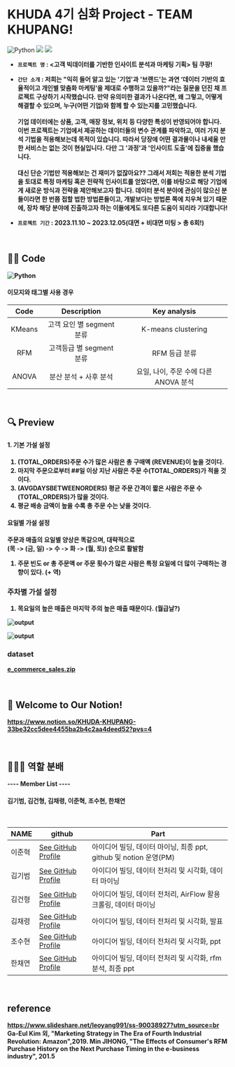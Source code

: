 # KHUDA 4기 심화 Project - TEAM KHUPANG!

![Python](https://img.shields.io/badge/Python-blue?style=flat-square&logo=Python&logoColor=white)
<img src="https://img.shields.io/badge/Jupyter%20notebook-F7931E?style=flat-square&logo=Jupyter%20Notebook&logoColor=white"/>
<img src="https://img.shields.io/badge/Kaggle-F9AB00?style=flat-square&logo=Kaggle&logoColor=white"/>
  
- <b> `프로젝트 명` : <고객 빅데이터를 기반한 인사이트 분석과 마케팅 기획> 팀 쿠팡!

- <b> `간단 소개`  : 저희는 "익히 들어 알고 있는 '기업'과 '브랜드'는 과연 ‘데이터 기반의 효율적이고 개인별 맞춤화 마케팅’을 제대로 수행하고 있을까?"라는 질문을 던진 채 프로젝트 구상하기 시작했습니다. 만약 유의미한 결과가 나온다면, 왜 그렇고, 어떻게 해결할 수 있으며, 누구(어떤 기업)와 함께 할 수 있는지를 고민했습니다. <br><br>   기업 데이터에는 상품, 고객, 매장 정보, 위치 등 다양한 특성이 반영되어야 합니다. 이번 프로젝트는 기업에서 제공하는 데이터들의 변수 관계를 파악하고, 여러 가지 분석 기법을 적용해보는데 목적이 있습니다. 따라서 당장에 어떤 결과물이나 내세울 만한 서비스는 없는 것이 현실입니다. 다만 그 '과정'과 '인사이트 도출'에 집중을 했습니다. <br><br> 대신 단순 기법만 적용해보는 건 재미가 없잖아요?? 그래서 저희는 적용한 분석 기법을 토대로 특정 마케팅 혹은 전략적 인사이트를 얻었다면, 이를 바탕으로 해당 기업에게 새로운 방식과 전략을 제안해보고자 합니다. 데이터 분석 분야에 관심이 많으신 분들이라면 한 번쯤 접할 법한 방법론들이고, 개발보다는 방법론 쪽에 치우쳐 있기 때문에, 장차 해당 분야에 진출하고자 하는 이들에게도 또다른 도움이 되리라 기대합니다!

- <b> `프로젝트 기간` :  2023.11.10 ~ 2023.12.05(대면 + 비대면 미팅 > 총 6회!)
  
<br> 

## ✍🏻 Code
![Python](https://img.shields.io/badge/Python-blue?style=flat-square&logo=Python&logoColor=white) <br>

#### 이모지와 태그별 사용 경우
| Code | Description | Key analysis |
| :--: | :--: | :--: |
| KMeans | 고객 요인 별 segment 분류 | K-means clustering |
| RFM | 고객등급 별 segment 분류 | RFM 등급 분류 |
| ANOVA | 분산 분석 + 사후 분석 | 요일, 나이, 주문 수에 다른 ANOVA 분석 |

<br> 

## 🔍 Preview

#### 1. 기본 가설 설정
1) (TOTAL_ORDERS)주문 수가 많은 사람은 총 구매액 (REVENUE)이 높을 것이다.  
2) 마지막 주문으로부터 ##일 이상 지난 사람은 주문 수(TOTAL_ORDERS)가 적을 것이다.  
3) (AVGDAYSBETWEENORDERS) 평균 주문 간격이 짧은 사람은 주문 수(TOTAL_ORDERS)가 많을 것이다.  
4) 평균 배송 금액이 높을 수록 총 주문 수는 낮을 것이다.  

#### 요일별 가설 설정

주문과 매출의 요일별 양상은 똑같으며, 대략적으로    
(목 -> (금, 일) -> 수 -> 화 -> (월, 토)) 순으로 활발함  
1) 주문 빈도 or 총 주문액 or 주문 횟수가 많은 사람은 특정 요일에 더 많이 구매하는 경향이 있다. (+ 역)

### 주차별 가설 설정
1) 목요일의 높은 매출은 마지막 주의 높은 매출 때문이다. (월급날?)

![output](https://github.com/leejoon2067/TEAM-KHUPANG/assets/77916205/054c4348-52ae-4e6e-88f7-3045f47c037f)

![output](https://github.com/leejoon2067/TEAM-KHUPANG/assets/77916205/a9c27d70-f8fb-496b-917f-d424833fb9e4)


### dataset
[e_commerce_sales.zip](https://github.com/leejoon2067/TEAM-KHUPANG/files/13564162/e_commerce_sales.zip)

<br>

## 🙌 Welcome to Our Notion!
https://www.notion.so/KHUDA-KHUPANG-33be32cc5dee4455ba2b4c2aa4deed52?pvs=4

<br>

## 🧑🏻‍💻 역할 분배
---- Member List ---- <b>
#### 김기범, 김건형, 김채령, 이준혁, 조수현, 한채연 <br>

<br>

| NAME | github | Part |
| ------ | -------- | ----------------	|
| 이준혁 | [See GitHub Profile](https://github.com/leejoon2067) | 아이디어 빌딩, 데이터 마이닝, 최종 ppt, github 및 notion 운영(PM) |
| 김기범 | [See GitHub Profile](https://github.com/minpedco1) | 아이디어 빌딩, 데이터 전처리 및 시각화, 데이터 마이닝 |
| 김건형 | [See GitHub Profile](https://github.com/GU-0) | 아이디어 빌딩, 데이터 전처리, AirFlow 활용 크롤링, 데이터 마이닝 |
| 김채령 | [See GitHub Profile](https://github.com/riela77) | 아이디어 빌딩, 데이터 전처리 및 시각화, 발표 |
| 조수현 | [See GitHub Profile](https://github.com/SOOsuhyuncho) | 아이디어 빌딩, 데이터 전처리 및 시각화, ppt |
| 한채연 | [See GitHub Profile](https://github.com/chaeyeonni) | 아이디어 빌딩, 데이터 전처리 및 시각화, rfm 분석, 최종 ppt |

<br>

## reference
https://www.slideshare.net/leoyang991/ss-90038927?utm_source=br <br>
Ga-Eul Kim 외, "Marketing Strategy in The Era of Fourth Industrial Revolution: Amazon",2019.
Min JIHONG, "The Effects of Consumer's RFM Purchase History on the Next Purchase Timing in the e-business industry", 201.5

